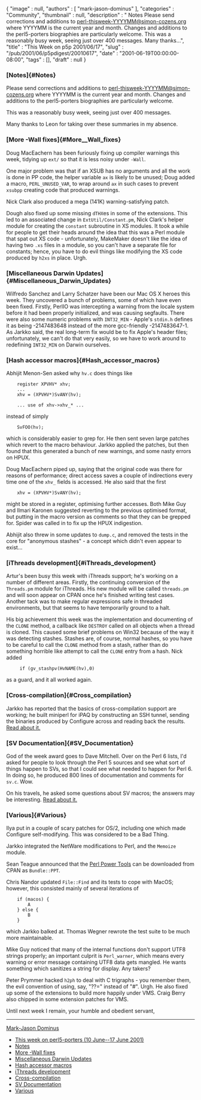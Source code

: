 {
   "image" : null,
   "authors" : [
      "mark-jason-dominus"
   ],
   "categories" : "Community",
   "thumbnail" : null,
   "description" : " Notes Please send corrections and additions to perl-thisweek-YYYYMM@simon-cozens.org where YYYYMM is the current year and month. Changes and additions to the perl5-porters biographies are particularly welcome. This was a reasonably busy week, seeing just over 400 messages. Many thanks...",
   "title" : "This Week on p5p 2001/06/17",
   "slug" : "/pub/2001/06/p5pdigest/20010617",
   "date" : "2001-06-19T00:00:00-08:00",
   "tags" : [],
   "draft" : null
}





### [Notes]{#Notes}

Please send corrections and additions to
perl-thisweek-YYYYMM@simon-cozens.org where YYYYMM is the current year
and month. Changes and additions to the perl5-porters biographies are
particularly welcome.

This was a reasonably busy week, seeing just over 400 messages.

Many thanks to Leon for taking over these summaries in my absence.

### [More -Wall fixes]{#More__Wall_fixes}

Doug MacEachern has been furiously fixing up compiler warnings this
week, tidying up `ext/` so that it is less noisy under `-Wall`.

One major problem was that if an XSUB has no arguments and all the work
is done in PP code, the helper variable `ax` is likely to be unused;
Doug added a macro, `PERL_UNUSED_VAR`, to wrap around `ax` in such cases
to prevent `xsubpp` creating code that produced warnings.

Nick Clark also produced a mega (141K) warning-satisfying patch.

Dough also fixed up some missing `dTHX`es in some of the extensions.
This led to an associated change in `ExtUtil/Constant.pm`, Nick Clark's
helper module for creating the `constant` subroutine in XS modules. It
took a while for people to get their heads around the idea that this was
a Perl module that spat out XS code - unfortunately, MakeMaker doesn't
like the idea of having two `.xs` files in a module, so you can't have a
separate file for constants; hence, you have to do evil things like
modifying the XS code produced by `h2xs` in place. Urgh.

### [Miscellaneous Darwin Updates]{#Miscellaneous_Darwin_Updates}

Wilfredo Sanchez and Larry Schatzer have been our Mac OS X heroes this
week. They uncovered a bunch of problems, some of which have even been
fixed. Firstly, PerlIO was intercepting a warning from the locale system
before it had been properly initialized, and was causing segfaults.
There were also some numeric problems with `INT32_MIN` - Apple's
`stdin.h` defines it as being -2147483648 instead of the more
gcc-friendly -2147483647-1. As Jarkko said, the real long-term fix would
be to fix Apple's header files; unfortunately, we can't do that very
easily, so we have to work around to redefining `INT32_MIN` on Darwin
ourselves.

### [Hash accessor macros]{#Hash_accessor_macros}

Abhijit Menon-Sen asked why `hv.c` does things like

        register XPVHV* xhv;
        ...
        xhv = (XPVHV*)SvANY(hv);

        ... use of xhv->xhv_* ...

instead of simply

        SvFOO(hv);

which is considerably easier to grep for. He then sent seven large
patches which revert to the macro behaviour. Jarkko applied the patches,
but then found that this generated a bunch of new warnings, and some
nasty errors on HPUX.

Doug MacEachern piped up, saying that the original code was there for
reasons of performance; direct access saves a couple of indirections
every time one of the `xhv_` fields is accessed. He also said that the
first

        xhv = (XPVHV*)SvANY(hv);

might be stored in a register, optimising further accesses. Both Mike
Guy and Ilmari Karonen suggested reverting to the previous optimised
format, but putting in the macro version as comments so that they can be
grepped for. Spider was called in to fix up the HPUX indigestion.

Abhijit also threw in some updates to `dump.c`, and removed the tests in
the core for "anonymous stashes" - a concept which didn't even appear to
exist...

### [iThreads development]{#iThreads_development}

Artur's been busy this week with iThreads support; he's working on a
number of different areas. Firstly, the continuing conversion of the
`Threads.pm` module for iThreads. His new module will be called
`threads.pm` and will soon appear on CPAN once he's finished writing
test cases. Another tack was to make regular expressions safe in
threaded environments, but that seems to have temporarily ground to a
halt.

His big achievement this week was the implementation and documenting of
the `CLONE` method, a callback like `DESTROY` called on all objects when
a thread is cloned. This caused some brief problems on Win32 because of
the way it was detecting stashes. Stashes are, of course, normal hashes,
so you have to be careful to call the `CLONE` method from a stash,
rather than do something horrible like attempt to call the `CLONE` entry
from a hash. Nick added

         if (gv_stashpv(HvNAME(hv),0)

as a guard, and it all worked again.

### [Cross-compilation]{#Cross_compilation}

Jarkko has reported that the basics of cross-compilation support are
working; he built miniperl for iPAQ by constructing an SSH tunnel,
sending the binaries produced by Configure across and reading back the
results. [Read about
it.](http://www.xray.mpe.mpg.de/mailing-lists/perl5-porters/2001-06/msg00737.html)

### [SV Documentation]{#SV_Documentation}

God of the week award goes to Dave Mitchell. Over on the Perl 6 lists,
I'd asked for people to look through the Perl 5 sources and see what
sort of things happen to SVs, so that I could see what needed to happen
for Perl 6. In doing so, he produced 800 lines of documentation and
comments for `sv.c`. Wow.

On his travels, he asked some questions about SV macros; the answers may
be interesting. [Read about
it.](http://www.xray.mpe.mpg.de/mailing-lists/perl5-porters/2001-06/msg00586.html)

### [Various]{#Various}

Ilya put in a couple of scary patches for OS/2, including one which made
Configure self-modifying. This was considered to be a Bad Thing.

Jarkko integrated the NetWare modifications to Perl, and the `Memoize`
module.

Sean Teague announced that the [Perl Power
Tools](http://language.perl.com/ppt/) can be downloaded from CPAN as
`Bundle::PPT`.

Chris Nandor updated `File::Find` and its tests to cope with MacOS;
however, this consisted mainly of several iterations of

        if (macos) {
            A
        } else {
            B
        }

which Jarkko balked at. Thomas Wegner rewrote the test suite to be much
more maintainable.

Mike Guy noticed that many of the internal functions don't support UTF8
strings properly; an important culprit is `Perl_warner`, which means
every warning or error message containing UTF8 data gets mangled. He
wants something which sanitizes a string for display. Any takers?

Peter Prymmer hacked `h2ph` to deal with C trigraphs - you remember
them, the evil convention of using, say, "??=" instead of "\#". Urgh. He
also fixed up some of the extensions to build more happily under VMS.
Craig Berry also chipped in some extension patches for VMS.

Until next week I remain, your humble and obedient servant,

------------------------------------------------------------------------

[Mark-Jason Dominus](mailto:mjd-perl-thisweek-200106+@plover.com)
-   [This week on perl5-porters (10 June--17
    June 2001)](#This_week_on_perl5_porters_10_June__17_June_2001)
-   [Notes](#Notes)
-   [More -Wall fixes](#More__Wall_fixes)
-   [Miscellaneous Darwin Updates](#Miscellaneous_Darwin_Updates)
-   [Hash accessor macros](#Hash_accessor_macros)
-   [iThreads development](#iThreads_development)
-   [Cross-compilation](#Cross_compilation)
-   [SV Documentation](#SV_Documentation)
-   [Various](#Various)


